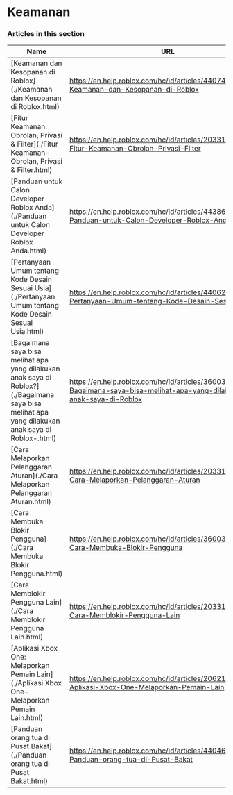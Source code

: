 # Keamanan  
### Articles in this section
Name|URL
-|-
[Keamanan dan Kesopanan di Roblox](./Keamanan dan Kesopanan di Roblox.html) |https://en.help.roblox.com/hc/id/articles/4407444339348-Keamanan-dan-Kesopanan-di-Roblox
[Fitur Keamanan: Obrolan, Privasi & Filter](./Fitur Keamanan- Obrolan, Privasi & Filter.html) |https://en.help.roblox.com/hc/id/articles/203313120-Fitur-Keamanan-Obrolan-Privasi-Filter
[Panduan untuk Calon Developer Roblox Anda](./Panduan untuk Calon Developer Roblox Anda.html) |https://en.help.roblox.com/hc/id/articles/4438648708756-Panduan-untuk-Calon-Developer-Roblox-Anda
[Pertanyaan Umum tentang Kode Desain Sesuai Usia](./Pertanyaan Umum tentang Kode Desain Sesuai Usia.html) |https://en.help.roblox.com/hc/id/articles/4406238486676-Pertanyaan-Umum-tentang-Kode-Desain-Sesuai-Usia
[Bagaimana saya bisa melihat apa yang dilakukan anak saya di Roblox?](./Bagaimana saya bisa melihat apa yang dilakukan anak saya di Roblox-.html) |https://en.help.roblox.com/hc/id/articles/360031384652-Bagaimana-saya-bisa-melihat-apa-yang-dilakukan-anak-saya-di-Roblox
[Cara Melaporkan Pelanggaran Aturan](./Cara Melaporkan Pelanggaran Aturan.html) |https://en.help.roblox.com/hc/id/articles/203312410-Cara-Melaporkan-Pelanggaran-Aturan
[Cara Membuka Blokir Pengguna](./Cara Membuka Blokir Pengguna.html) |https://en.help.roblox.com/hc/id/articles/360033386312-Cara-Membuka-Blokir-Pengguna
[Cara Memblokir Pengguna Lain](./Cara Memblokir Pengguna Lain.html) |https://en.help.roblox.com/hc/id/articles/203314270-Cara-Memblokir-Pengguna-Lain
[Aplikasi Xbox One: Melaporkan Pemain Lain](./Aplikasi Xbox One- Melaporkan Pemain Lain.html) |https://en.help.roblox.com/hc/id/articles/206210440-Aplikasi-Xbox-One-Melaporkan-Pemain-Lain
[Panduan orang tua di Pusat Bakat](./Panduan orang tua di Pusat Bakat.html) |https://en.help.roblox.com/hc/id/articles/4404630280980-Panduan-orang-tua-di-Pusat-Bakat